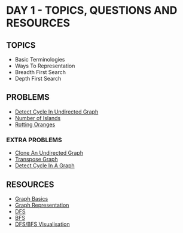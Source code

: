 # DAY 1 - TOPICS, QUESTIONS AND RESOURCES

## TOPICS

- Basic Terminologies
- Ways To Representation
- Breadth First Search
- Depth First Search

## PROBLEMS

- [Detect Cycle In Undirected Graph](https://www.geeksforgeeks.org/detect-cycle-undirected-graph/?ref=lbp)
- [Number of Islands](https://leetcode.com/problems/number-of-islands/)
- [Rotting Oranges](https://leetcode.com/problems/rotting-oranges/)

### EXTRA PROBLEMS

- [Clone An Undirected Graph](https://www.geeksforgeeks.org/clone-an-undirected-graph/?ref=lbp)
- [Transpose Graph](https://www.geeksforgeeks.org/transpose-graph/)
- [Detect Cycle In A Graph](https://www.geeksforgeeks.org/detect-cycle-in-a-graph/)

## RESOURCES

- [Graph Basics](https://www.geeksforgeeks.org/graph-data-structure-and-algorithms/)
- [Graph Representation](https://www.geeksforgeeks.org/graph-and-its-representations/)
- [DFS](https://www.geeksforgeeks.org/depth-first-search-or-dfs-for-a-graph/)
- [BFS](https://www.geeksforgeeks.org/breadth-first-search-or-bfs-for-a-graph/?ref=lbp)
- [DFS/BFS Visualisation](https://www.cs.usfca.edu/~galles/visualization/DFS.html)
